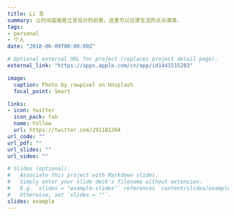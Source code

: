 ```yaml
---
title: Li 言
summary: 让时间留痕是立言设计的初衷，这里可以记录生活的点点滴滴.
tags:
- personal
- 个人
date: "2018-06-09T00:00:00Z"

# Optional external URL for project (replaces project detail page).
external_link: "https://apps.apple.com/cn/app/id1441515283"

image:
  caption: Photo by rawpixel on Unsplash
  focal_point: Smart

links:
- icon: twitter
  icon_pack: fab
  name: Follow
  url: https://twitter.com/291181204
url_code: ""
url_pdf: ""
url_slides: ""
url_video: ""

# Slides (optional).
#   Associate this project with Markdown slides.
#   Simply enter your slide deck's filename without extension.
#   E.g. `slides = "example-slides"` references `content/slides/example-slides.md`.
#   Otherwise, set `slides = ""`.
slides: example
---
```


